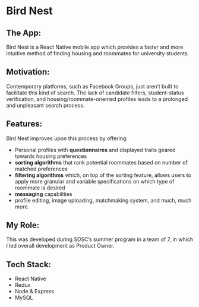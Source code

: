 # Bird Nest

## The App:
Bird Nest is a React Native mobile app which provides a faster and more intuitive method of finding housing and roommates for university students.

## Motivation:
Contemporary platforms, such as Facebook Groups, just aren’t built to facilitate this kind of search. The lack of candidate filters, student-status verification, and housing/roommate-oriented profiles leads to a prolonged and unpleasant search process.

## Features:
Bird Nest improves upon this process by offering:
- Personal profiles with **questionnaires** and displayed traits geared towards housing preferences
- **sorting algorithms** that rank potential roommates based on number of matched preferences
- **filtering algorithms** which, on top of the sorting feature, allows users to apply more granular and variable specifications on which type of roommate is desired
- **messaging** capabilities
- profile editing, image uploading, matchmaking system, and much, much more. 

## My Role:
This was developed during SDSC’s summer program in a team of 7, in which I led overall development as Product Owner.

## Tech Stack:
- React Native
- Redux
- Node & Express
- MySQL
